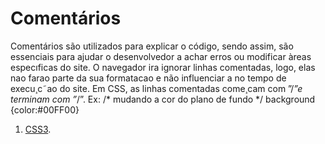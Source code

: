 
# Comentários
Comentários são utilizados para explicar o código, sendo assim, são essenciais para ajudar
o desenvolvedor a achar erros ou modificar àreas especıficas do site.
O navegador ira ignorar linhas comentadas, logo, elas nao farao parte da sua formatacao e não influenciar a no tempo de execu¸c˜ao do site. Em CSS, as linhas comentadas
come¸cam com ”/*”e terminam com ”*/”.
Ex:
/* mudando a cor do plano de fundo */
background {color:#00FF00}

1. [CSS3](https://developer.mozilla.org/pt-BR/docs/Learn/Getting_started_with_the_web/CSS_basics ).


